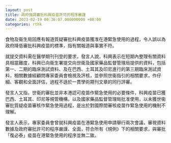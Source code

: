 ```yaml
---
layout: post
title: 政府強調審批科興疫苗許可的程序嚴謹
date: 2021-02-19 00:36:07.000000000 +08:00
categories: rthk
---
```


食物及衞生局回應有報道質疑審批科興疫苗獲准在港緊急使用的過程，令人誤以為政府降低審批科興疫苗的標準，指有關報道與事實不符。

就提交資料需在醫學期刊刊登的要求，發言人說，科興表示在短期內整理有關資料具相當難度，科興已向衞生署提交向世衞及國家藥品監督管理局提供的資料，包括第一、二期的臨床測試資料、及在巴西、土耳其及印尼進行的第三期臨床測試資料，相關數據經顧問專家委員會檢視及評核，並參照世衞指引的相關要求，作仔細、客觀和全面評估，過程不遜於一貫學術期刊文章的同行評審。

發言人又指，世衞的審批並非本港認可疫苗作緊急使用的必要條件，科興疫苗已獲巴西、土耳其、印尼等規管機構，以及國家藥品監督管理局批准使用，以未獲世衞審批質疑疫苗審核作緊急使用過程，是出於對國際間審核疫苗作緊急使用的機制不理解。

發言人表示，專家委員會曾就科興疫苗在港緊急使用申請舉行兩次會議，審視資料數據及政府審批許可的程序嚴謹、全面，符合所有《規例》下的相關要求，與審批「復必泰」疫苗在港緊急使用的程序並無二致。
